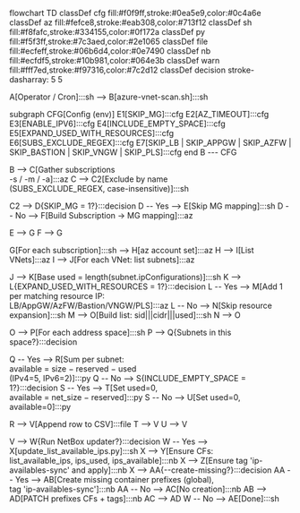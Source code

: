 flowchart TD
  classDef cfg fill:#f0f9ff,stroke:#0ea5e9,color:#0c4a6e
  classDef az fill:#fefce8,stroke:#eab308,color:#713f12
  classDef sh fill:#f8fafc,stroke:#334155,color:#0f172a
  classDef py fill:#f5f3ff,stroke:#7c3aed,color:#2e1065
  classDef file fill:#ecfeff,stroke:#06b6d4,color:#0e7490
  classDef nb fill:#ecfdf5,stroke:#10b981,color:#064e3b
  classDef warn fill:#fff7ed,stroke:#f97316,color:#7c2d12
  classDef decision stroke-dasharray: 5 5

  A[Operator / Cron]:::sh --> B[azure-vnet-scan.sh]:::sh

  subgraph CFG[Config (env)]
    E1[SKIP_MG]:::cfg
    E2[AZ_TIMEOUT]:::cfg
    E3[ENABLE_IPV6]:::cfg
    E4[INCLUDE_EMPTY_SPACE]:::cfg
    E5[EXPAND_USED_WITH_RESOURCES]:::cfg
    E6[SUBS_EXCLUDE_REGEX]:::cfg
    E7[SKIP_LB | SKIP_APPGW | SKIP_AZFW | SKIP_BASTION | SKIP_VNGW | SKIP_PLS]:::cfg
  end
  B --- CFG

  B --> C[Gather subscriptions<br/>-s / -m / -a]:::az
  C --> C2[Exclude by name<br/>(SUBS_EXCLUDE_REGEX, case-insensitive)]:::sh

  C2 --> D{SKIP_MG = 1?}:::decision
  D -- Yes --> E[Skip MG mapping]:::sh
  D -- No --> F[Build Subscription → MG mapping]:::az

  E --> G
  F --> G

  G[For each subscription]:::sh --> H[az account set]:::az
  H --> I[List VNets]:::az
  I --> J[For each VNet: list subnets]:::az

  J --> K[Base used = length(subnet.ipConfigurations)]:::sh
  K --> L{EXPAND_USED_WITH_RESOURCES = 1?}:::decision
  L -- Yes --> M[Add 1 per matching resource IP:<br/>LB/AppGW/AzFW/Bastion/VNGW/PLS]:::az
  L -- No --> N[Skip resource expansion]:::sh
  M --> O[Build list: sid|||cidr|||used]:::sh
  N --> O

  O --> P[For each address space]:::sh
  P --> Q{Subnets in this space?}:::decision

  Q -- Yes --> R[Sum per subnet:<br/>available = size − reserved − used<br/>(IPv4=5, IPv6=2)]:::py
  Q -- No --> S{INCLUDE_EMPTY_SPACE = 1?}:::decision
  S -- Yes --> T[Set used=0,<br/>available = net_size − reserved]:::py
  S -- No --> U[Set used=0, available=0]:::py

  R --> V[Append row to CSV]:::file
  T --> V
  U --> V

  V --> W{Run NetBox updater?}:::decision
  W -- Yes --> X[update_list_available_ips.py]:::sh
  X --> Y[Ensure CFs:<br/>list_available_ips, ips_used, ips_available]:::nb
  X --> Z[Ensure tag 'ip-availables-sync' and apply]:::nb
  X --> AA{--create-missing?}:::decision
  AA -- Yes --> AB[Create missing container prefixes (global),<br/>tag 'ip-availables-sync']:::nb
  AA -- No --> AC[No creation]:::nb
  AB --> AD[PATCH prefixes CFs + tags]:::nb
  AC --> AD
  W -- No --> AE[Done]:::sh
